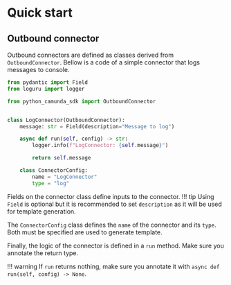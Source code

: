# Quick start

## Outbound connector

Outbound connectors are defined as classes derived from `OutboundConnector`. Bellow is a code of a simple connector that logs messages to console.

``` py linenums="1"
from pydantic import Field
from loguru import logger

from python_camunda_sdk import OutboundConnector


class LogConnector(OutboundConnector):
    message: str = Field(description="Message to log")

    async def run(self, config) -> str:
        logger.info(f"LogConnector: {self.message}")

        return self.message

    class ConnectorConfig:
        name = "LogConnector"
        type = "log"

```

Fields on the connector class define inputs to the connector.
!!! tip
	Using `Field` is optional but it is recommended to set `description` as it will be used for template generation.

The `ConnectorConfig` class defines the `name` of the connector and its `type`. Both must be specified are used to generate template.

Finally, the logic of the connector is defined in a `run` method. Make sure you annotate the return type.

!!! warning
	If `run` returns nothing, make sure you annotate it with `async def run(self, config) -> None`.